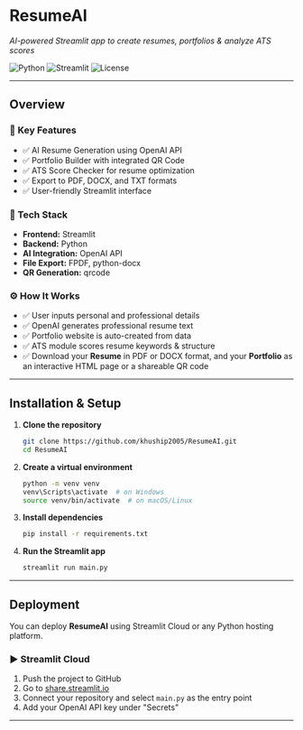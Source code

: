 # ResumeAI

*AI-powered Streamlit app to create resumes, portfolios & analyze ATS scores*

![Python](https://img.shields.io/badge/Python-3.9+-blue.svg)
![Streamlit](https://img.shields.io/badge/Streamlit-App-red.svg)
![License](https://img.shields.io/badge/License-MIT-lightgrey.svg)

---

## Overview

### 🔑 Key Features
- ✅ AI Resume Generation using OpenAI API  
- ✅ Portfolio Builder with integrated QR Code  
- ✅ ATS Score Checker for resume optimization  
- ✅ Export to PDF, DOCX, and TXT formats  
- ✅ User-friendly Streamlit interface  

### 🧩 Tech Stack
- **Frontend:** Streamlit  
- **Backend:** Python  
- **AI Integration:** OpenAI API  
- **File Export:** FPDF, python-docx  
- **QR Generation:** qrcode  

### ⚙️ How It Works
- ✅ User inputs personal and professional details  
- ✅ OpenAI generates professional resume text  
- ✅ Portfolio website is auto-created from data  
- ✅ ATS module scores resume keywords & structure  
- ✅ Download your **Resume** in PDF or DOCX format, and your **Portfolio** as an interactive HTML page or a shareable QR code  

---

## Installation & Setup

1. **Clone the repository**
    ```bash
    git clone https://github.com/khuship2005/ResumeAI.git
    cd ResumeAI
    ```

2. **Create a virtual environment**
    ```bash
    python -m venv venv
    venv\Scripts\activate  # on Windows
    source venv/bin/activate  # on macOS/Linux
    ```

3. **Install dependencies**
    ```bash
    pip install -r requirements.txt
    ```

4. **Run the Streamlit app**
    ```bash
    streamlit run main.py
    ```

---

## Deployment

You can deploy **ResumeAI** using Streamlit Cloud or any Python hosting platform.

### ▶️ Streamlit Cloud

1. Push the project to GitHub  
2. Go to [share.streamlit.io](https://share.streamlit.io)  
3. Connect your repository and select `main.py` as the entry point  
4. Add your OpenAI API key under "Secrets"  

---

